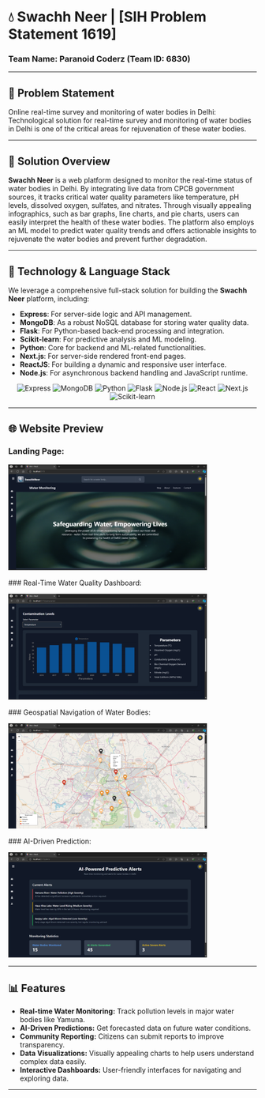 # 💧 Swachh Neer | [SIH Problem Statement 1619]

### **Team Name:** Paranoid Coderz (Team ID: 6830)

---

## 🚩 **Problem Statement**
Online real-time survey and monitoring of water bodies in Delhi: Technological solution for real-time survey and monitoring of water bodies in Delhi is one of the critical areas for rejuvenation of these water bodies. 

---

## 🌟 **Solution Overview**
**Swachh Neer** is a web platform designed to monitor the real-time status of water bodies in Delhi. By integrating live data from CPCB government sources, it tracks critical water quality parameters like temperature, pH levels, dissolved oxygen, sulfates, and nitrates. Through visually appealing infographics, such as bar graphs, line charts, and pie charts, users can easily interpret the health of these water bodies. The platform also employs an ML model to predict water quality trends and offers actionable insights to rejuvenate the water bodies and prevent further degradation.

---

## 🔧 **Technology & Language Stack**

We leverage a comprehensive full-stack solution for building the **Swachh Neer** platform, including:

- **Express**: For server-side logic and API management.
- **MongoDB**: As a robust NoSQL database for storing water quality data.
- **Flask**: For Python-based back-end processing and integration.
- **Scikit-learn**: For predictive analysis and ML modeling.
- **Python**: Core for backend and ML-related functionalities.
- **Next.js**: For server-side rendered front-end pages.
- **ReactJS**: For building a dynamic and responsive user interface.
- **Node.js**: For asynchronous backend handling and JavaScript runtime.

<p align="center">
  <img src="https://img.icons8.com/color/48/000000/express-js.png" alt="Express" />
  <img src="https://img.icons8.com/color/48/000000/mongodb.png" alt="MongoDB" />
  <img src="https://img.icons8.com/color/48/000000/python.png" alt="Python" />
  <img src="https://img.icons8.com/color/48/000000/flask.png" alt="Flask" />
  <img src="https://img.icons8.com/color/48/000000/nodejs.png" alt="Node.js" />
  <img src="https://img.icons8.com/color/48/000000/react-native.png" alt="React" />
  <img src="https://img.icons8.com/color/48/000000/nextjs.png" alt="Next.js" />
  <img src="https://img.icons8.com/color/48/000000/scikit-learn.png" alt="Scikit-learn" />
</p>

---

## 🌐 **Website Preview**

### Landing Page:
<p>
  <img src="https://github.com/pianist22/Images/blob/main/Landing%20Page.png" alt="Landing Page" width="80%" />
</p>
### Real-Time Water Quality Dashboard:
<p>
  <img src="https://github.com/pianist22/Images/blob/main/bar.png" alt="Landing Page" width="80%" />
</p>
### Geospatial Navigation of Water Bodies:
<p>
  <img src="https://github.com/pianist22/Images/blob/main/Mapping.png" alt="Landing Page" width="80%" />
</p>
### AI-Driven Prediction:
<p>
  <img src="https://github.com/pianist22/Images/blob/main/Ai%20-%20Predictions.png" alt="Landing Page" width="80%" />
</p>


---

## 📊 **Features**
- **Real-time Water Monitoring:** Track pollution levels in major water bodies like Yamuna.
- **AI-Driven Predictions:** Get forecasted data on future water conditions.
- **Community Reporting:** Citizens can submit reports to improve transparency.
- **Data Visualizations:** Visually appealing charts to help users understand complex data easily.
- **Interactive Dashboards:** User-friendly interfaces for navigating and exploring data.

---

